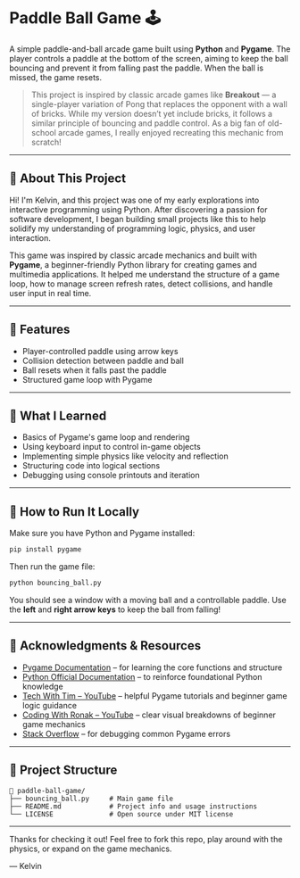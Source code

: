 # Paddle Ball Game 🕹️

A simple paddle-and-ball arcade game built using **Python** and **Pygame**. The player controls a paddle at the bottom of the screen, aiming to keep the ball bouncing and prevent it from falling past the paddle. When the ball is missed, the game resets.

> This project is inspired by classic arcade games like **Breakout** — a single-player variation of Pong that replaces the opponent with a wall of bricks. While my version doesn’t yet include bricks, it follows a similar principle of bouncing and paddle control. As a big fan of old-school arcade games, I really enjoyed recreating this mechanic from scratch!

---

## 📖 About This Project  
Hi! I'm Kelvin, and this project was one of my early explorations into interactive programming using Python. After discovering a passion for software development, I began building small projects like this to help solidify my understanding of programming logic, physics, and user interaction.

This game was inspired by classic arcade mechanics and built with **Pygame**, a beginner-friendly Python library for creating games and multimedia applications. It helped me understand the structure of a game loop, how to manage screen refresh rates, detect collisions, and handle user input in real time.

---

## 🎯 Features
- Player-controlled paddle using arrow keys
- Collision detection between paddle and ball
- Ball resets when it falls past the paddle
- Structured game loop with Pygame

---

## 🧠 What I Learned
- Basics of Pygame's game loop and rendering
- Using keyboard input to control in-game objects
- Implementing simple physics like velocity and reflection
- Structuring code into logical sections
- Debugging using console printouts and iteration

---

## 🔧 How to Run It Locally
Make sure you have Python and Pygame installed:

```bash
pip install pygame
```

Then run the game file:

```bash
python bouncing_ball.py
```

You should see a window with a moving ball and a controllable paddle. Use the **left** and **right arrow keys** to keep the ball from falling!

---

## 🙏 Acknowledgments & Resources
- [Pygame Documentation](https://www.pygame.org/docs/) – for learning the core functions and structure
- [Python Official Documentation](https://docs.python.org/3/) – to reinforce foundational Python knowledge
- [Tech With Tim – YouTube](https://www.youtube.com/@TechWithTim) – helpful Pygame tutorials and beginner game logic guidance
- [Coding With Ronak – YouTube](https://www.youtube.com/@codingwithronak) – clear visual breakdowns of beginner game mechanics
- [Stack Overflow](https://stackoverflow.com/) – for debugging common Pygame errors

---

## 📂 Project Structure
```
📁 paddle-ball-game/
├── bouncing_ball.py     # Main game file
├── README.md            # Project info and usage instructions
└── LICENSE              # Open source under MIT license
```

---

Thanks for checking it out! Feel free to fork this repo, play around with the physics, or expand on the game mechanics.

— Kelvin

